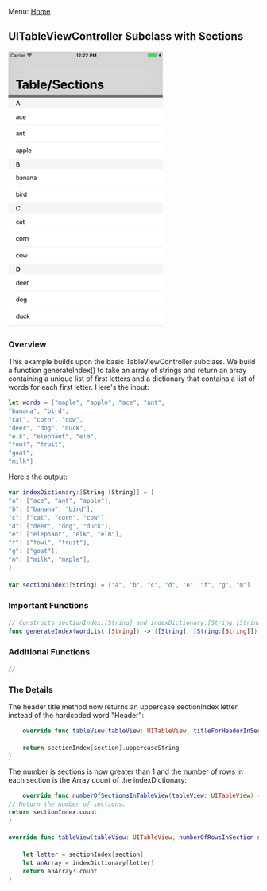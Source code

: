Menu: [Home](../../README.md)

## UITableViewController Subclass with Sections

![Screenshot](screenshot-small.png)

### Overview

This example builds upon the basic TableViewController subclass.  We build a function generateIndex() to take an array of strings and return an array containing a unique list of first letters and a dictionary that contains a list of words for each first letter.  Here's the input:



```swift
let words = ["maple", "apple", "ace", "ant",
"banana", "bird",
"cat", "corn", "cow",
"deer", "dog", "duck",
"elk", "elephant", "elm",
"fowl", "fruit",
"goat",
"milk"]
```

Here's the output:

```swift
var indexDictionary:[String:[String]] = [
"a": ["ace", "ant", "apple"],
"b": ["banana", "bird"],
"c": ["cat", "corn", "cow"],
"d": ["deer", "dog", "duck"],
"e": ["elephant", "elk", "elm"],
"f": ["fowl", "fruit"],
"g": ["goat"],
"m": ["milk", "maple"],
]

var sectionIndex:[String] = ["a", "b", "c", "d", "e", "f", "g", "m"]

```

### Important Functions

```swift
// Constructs sectionIndex:[String] and indexDictionary:[String:[String]], which are returned as a tuple
func generateIndex(wordList:[String]) -> ([String], [String:[String]])
```

### Additional Functions
```swift
//
```


### The Details
The header title method now returns an uppercase sectionIndex letter instead of the hardcoded word "Header":

```swift
    override func tableView(tableView: UITableView, titleForHeaderInSection section: Int) -> String? {

    return sectionIndex[section].uppercaseString
}
```

The number is sections is now greater than 1 and the number of rows in each section is the Array count of the indexDictionary:

```swift
    override func numberOfSectionsInTableView(tableView: UITableView) -> Int {
// Return the number of sections.
return sectionIndex.count
}

override func tableView(tableView: UITableView, numberOfRowsInSection section: Int) -> Int {

    let letter = sectionIndex[section]
    let anArray = indexDictionary[letter]
    return anArray!.count
}
```
